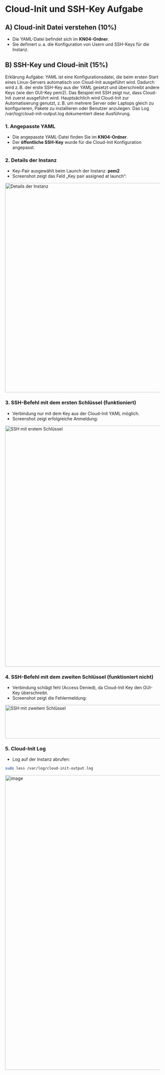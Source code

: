 # Cloud-Init und SSH-Key Aufgabe

## A) Cloud-init Datei verstehen (10%)
- Die YAML-Datei befindet sich im **KN04-Ordner**.
- Sie definiert u. a. die Konfiguration von Usern und SSH-Keys für die Instanz.

## B) SSH-Key und Cloud-init (15%)

Erklärung Aufgabe: YAML ist eine Konfigurationsdatei, die beim ersten Start eines Linux-Servers automatisch von Cloud-Init ausgeführt wird. Dadurch wird z. B. der erste SSH-Key aus der YAML gesetzt und überschreibt andere Keys (wie den GUI-Key pem2). Das Beispiel mit SSH zeigt nur, dass Cloud-Init zuerst ausgeführt wird. Hauptsächlich wird Cloud-Init zur Automatisierung genutzt, z. B. um mehrere Server oder Laptops gleich zu konfigurieren, Pakete zu installieren oder Benutzer anzulegen. Das Log /var/log/cloud-init-output.log dokumentiert diese Ausführung.

### 1. Angepasste YAML
- Die angepasste YAML-Datei finden Sie im **KN04-Ordner**.
- Der **öffentliche SSH-Key** wurde für die Cloud-Init Konfiguration angepasst.

### 2. Details der Instanz
- Key-Pair ausgewählt beim Launch der Instanz: **pem2**
- Screenshot zeigt das Feld „Key pair assigned at launch“:

<img width="1616" height="680" alt="Details der Instanz" src="https://github.com/user-attachments/assets/5bb900f0-21d9-4da8-8ee9-4c19727ba21c" />

### 3. SSH-Befehl mit dem ersten Schlüssel (funktioniert)
- Verbindung nur mit dem Key aus der Cloud-Init YAML möglich.
- Screenshot zeigt erfolgreiche Anmeldung:

<img width="1390" height="783" alt="SSH mit erstem Schlüssel" src="https://github.com/user-attachments/assets/1e4831d6-0cc2-4d70-a856-a55282de26db" />

### 4. SSH-Befehl mit dem zweiten Schlüssel (funktioniert nicht)
- Verbindung schlägt fehl (Access Denied), da Cloud-Init Key den GUI-Key überschreibt.
- Screenshot zeigt die Fehlermeldung:

<img width="1339" height="109" alt="SSH mit zweitem Schlüssel" src="https://github.com/user-attachments/assets/25e56b4f-f9fa-4e1a-9936-dd5fdca2ce1d" />

### 5. Cloud-Init Log
- Log auf der Instanz abrufen:
```bash
sudo less /var/log/cloud-init-output.log
```
<img width="1817" height="957" alt="image" src="https://github.com/user-attachments/assets/31e075be-d9b0-4429-9bc9-e3599776e24d" />

